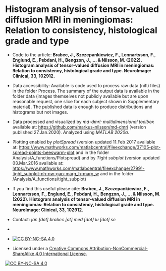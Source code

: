 # Histogram analysis of tensor-valued diffusion MRI in meningiomas: Relation to consistency, histological grade and type
* Code to the article: **Brabec, J., Szczepankiewicz, F., Lennartsson, F., Englund, E., Pebdani, H., Bengzon, J., ... & Nilsson, M. (2022). Histogram analysis of tensor-valued diffusion MRI in meningiomas: Relation to consistency, histological grade and type. NeuroImage: Clinical, 33, 102912.**

* Data accessibility: Available is code used to process raw data (nifti files) in the folder Process. The summary of the output data is available in the folder data (images themselves not publicly available but are upon reasonable request, one slice for each subject shown in Supplementary material). The published data is enough to produce distributions and histograms but not images.

* Data processed and visualized by *md-dmri: multidimensional toolbox* available at: https://github.com/markus-nilsson/md-dmri (version published 27.Jan.2020). Analyzed using *MATLAB 2020a*.
* Plotting enabled by *plotSpread* (version updated 11.Feb 2017 available at: https://www.mathworks.com/matlabcentral/fileexchange/37105-plot-spread-points-beeswarm-plot and in the folder Analysis/A_functions/Plotspread) and by *Tight subplot* (version updated 03.Mar.2016 available at: https://www.mathworks.com/matlabcentral/fileexchange/27991-tight_subplot-nh-nw-gap-marg_h-marg_w and in the folder /Analysis/A_functions/tight_subplot)

* If you find this useful please cite:
**Brabec, J., Szczepankiewicz, F., Lennartsson, F., Englund, E., Pebdani, H., Bengzon, J., ... & Nilsson, M. (2022). Histogram analysis of tensor-valued diffusion MRI in meningiomas: Relation to consistency, histological grade and type. NeuroImage: Clinical, 33, 102912.**

* Contact: *jan [dot] brabec [at] med [dot] lu [dot] se*
* 
* [![CC BY-NC-SA 4.0][cc-by-nc-sa-shield]][cc-by-nc-sa]
* Licensed under a [Creative Commons Attribution-NonCommercial-ShareAlike 4.0 International License][cc-by-nc-sa].

[![CC BY-NC-SA 4.0][cc-by-nc-sa-image]][cc-by-nc-sa]

[cc-by-nc-sa]: http://creativecommons.org/licenses/by-nc-sa/4.0/
[cc-by-nc-sa-image]: https://licensebuttons.net/l/by-nc-sa/4.0/88x31.png
[cc-by-nc-sa-shield]: https://img.shields.io/badge/License-CC%20BY--NC--SA%204.0-lightgrey.svg
